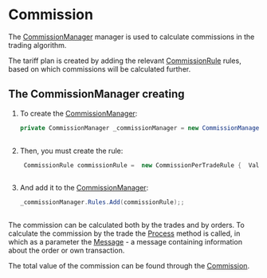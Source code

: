# Commission

The [CommissionManager](xref:StockSharp.Algo.Commissions.CommissionManager) manager is used to calculate commissions in the trading algorithm.

The tariff plan is created by adding the relevant [CommissionRule](xref:StockSharp.Algo.Commissions.CommissionRule) rules, based on which commissions will be calculated further.

## The CommissionManager creating

1. To create the [CommissionManager](xref:StockSharp.Algo.Commissions.CommissionManager):

   ```cs
   private CommissionManager _commissionManager = new CommissionManager();
   						
   ```
2. Then, you must create the rule:

   ```cs
    CommissionRule commissionRule =  new CommissionPerTradeRule {  Value = new Unit(1m) };
   						
   ```
3. And add it to the [CommissionManager](xref:StockSharp.Algo.Commissions.CommissionManager):

   ```cs
   _commissionManager.Rules.Add(commissionRule);;
   						
   ```

The commission can be calculated both by the trades and by orders. To calculate the commission by the trade the [Process](xref:StockSharp.Algo.Commissions.CommissionManager.Process(StockSharp.Messages.Message)) method is called, in which as a parameter the [Message](xref:StockSharp.Messages.Message) \- a message containing information about the order or own transaction.

The total value of the commission can be found through the [Commission](xref:StockSharp.Algo.Commissions.CommissionManager.Commission).
